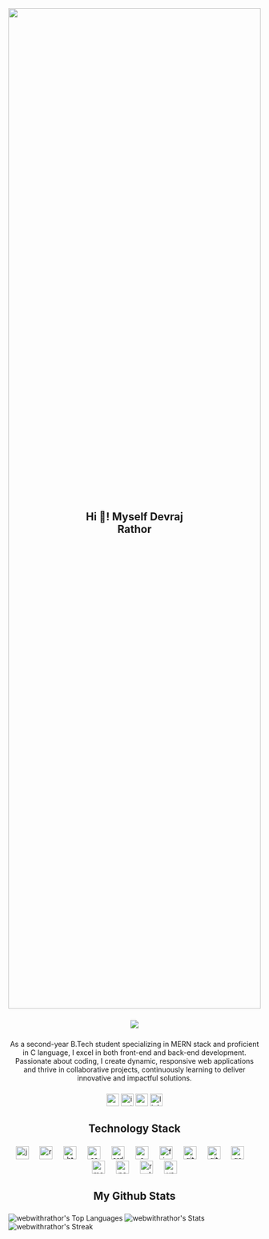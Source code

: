 <div style="position: relative; text-align: center;">
  <img src="https://i.pinimg.com/236x/28/13/9d/28139d259e6972f50e51eac560ce48f9.jpg" style="width: 100%; height: 50vh;">
  <h2 style="position: absolute; top: 50%; left: 50%; transform: translate(-50%, -50%);">Hi 👋! Myself Devraj Rathor</h2>
</div>

###

<div align="center">
  <img src="https://visitor-badge.laobi.icu/badge?page_id=webwithrathor.webwithrathor&left_text=My%20Views"  />
</div>

###

<p align="center">As a second-year B.Tech student specializing in MERN stack and proficient in C language, I excel in both front-end and back-end development. Passionate about coding, I create dynamic, responsive web applications and thrive in collaborative projects, continuously learning to deliver innovative and impactful solutions.</p>

###

<div align="center">
  <img src="https://img.shields.io/static/v1?message=Youtube&logo=youtube&label=&color=FF0000&logoColor=white&labelColor=&style=for-the-badge" height="25" alt="youtube logo"  />
  <img src="https://img.shields.io/static/v1?message=Instagram&logo=instagram&label=&color=E4405F&logoColor=white&labelColor=&style=for-the-badge" height="25" alt="instagram logo"  />
  <img src="https://img.shields.io/static/v1?message=Gmail&logo=gmail&label=&color=D14836&logoColor=white&labelColor=&style=for-the-badge" height="25" alt="gmail logo"  />
  <img src="https://img.shields.io/static/v1?message=LinkedIn&logo=linkedin&label=&color=0077B5&logoColor=white&labelColor=&style=for-the-badge" height="25" alt="linkedin logo"  />
</div>

###

<h2 align="center">Technology Stack</h2>

###

<div align="center">
  <img src="https://cdn.jsdelivr.net/gh/devicons/devicon/icons/javascript/javascript-original.svg" height="26" alt="javascript logo"  />
  <img width="14" />
  <img src="https://cdn.jsdelivr.net/gh/devicons/devicon/icons/react/react-original.svg" height="26" alt="react logo"  />
  <img width="14" />
  <img src="https://cdn.jsdelivr.net/gh/devicons/devicon/icons/html5/html5-original.svg" height="26" alt="html5 logo"  />
  <img width="14" />
  <img src="https://cdn.jsdelivr.net/gh/devicons/devicon/icons/css3/css3-original.svg" height="26" alt="css3 logo"  />
  <img width="14" />
  <img src="https://cdn.jsdelivr.net/gh/devicons/devicon/icons/arduino/arduino-original.svg" height="26" alt="arduino logo"  />
  <img width="14" />
  <img src="https://cdn.jsdelivr.net/gh/devicons/devicon/icons/c/c-original.svg" height="26" alt="c logo"  />
  <img width="14" />
  <img src="https://cdn.jsdelivr.net/gh/devicons/devicon/icons/figma/figma-original.svg" height="26" alt="figma logo"  />
  <img width="14" />
  <img src="https://cdn.jsdelivr.net/gh/devicons/devicon/icons/git/git-original.svg" height="26" alt="git logo"  />
  <img width="14" />
  <img src="https://cdn.jsdelivr.net/gh/devicons/devicon/icons/github/github-original.svg" height="26" alt="github logo"  />
  <img width="14" />
  <img src="https://cdn.jsdelivr.net/gh/devicons/devicon/icons/googlecloud/googlecloud-original.svg" height="26" alt="googlecloud logo"  />
  <img width="14" />
  <img src="https://cdn.jsdelivr.net/gh/devicons/devicon/icons/mongodb/mongodb-original.svg" height="26" alt="mongodb logo"  />
  <img width="14" />
  <img src="https://cdn.jsdelivr.net/gh/devicons/devicon/icons/nodejs/nodejs-original.svg" height="26" alt="nodejs logo"  />
  <img width="14" />
  <img src="https://cdn.jsdelivr.net/gh/devicons/devicon/icons/redux/redux-original.svg" height="26" alt="redux logo"  />
  <img width="14" />
  <img src="https://cdn.jsdelivr.net/gh/devicons/devicon/icons/vscode/vscode-original.svg" height="26" alt="vscode logo"  />
</div>

###

<h2 align="center">My Github Stats</h2>

###

![webwithrathor's Top Languages](https://github-readme-stats.vercel.app/api/top-langs/?username=webwithrathor&theme=dracula&show_icons=true&hide_border=false&layout=compact)
![webwithrathor's Stats](https://github-readme-stats.vercel.app/api?username=webwithrathor&theme=dracula&show_icons=true&hide_border=false&count_private=true)
![webwithrathor's Streak](https://github-readme-streak-stats.herokuapp.com/?user=webwithrathor&theme=dracula&hide_border=false)

###
